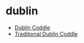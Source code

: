 # dublin

 * [Dublin Coddle](../index/d/dublin-coddle.json)
 * [Traditional Dublin Coddle](../index/t/traditional-dublin-coddle.json)
